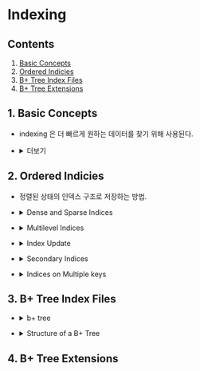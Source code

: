 # Indexing

## Contents

1. [Basic Concepts][link1]
2. [Ordered Indicies][link2]
3. [B+ Tree Index Files][link3]
4. [B+ Tree Extensions][link4]
   
## 1. Basic Concepts

* indexing 은 더 빠르게 원하는 데이터를 찾기 위해 사용된다.

* <details><summary>더보기</summary>

  - 도서관의 책 인덱싱, 책의 목차와 같은 방식이다.
  - 인덱스 없다면 겨우 약간의 데이터를 찾기 위해서 전 데이터를 싹 훑어야 한다.
  - 인덱싱을 막 하면은 안되 부러. 여러가지 테크닉이 있는디 그 중에 맞는거 잘 써야혀
  - 크게 indexing 하는 방법은 2가지 있다.
    1. ordered indices: 정렬된 순서
    2. hash indices: hash function 에 의해서 분포
  - indexing technique 을 평가하는 5가지 요소
    1. Access types: ?? 어떤 value 로 찾는지인가
    2. Access time: 특정 데이터를 찾는데 걸리는 시간
    3. Insertion time: 새 데이터 넣는데 걸리는 시간 (제 자리 찾아서 넣고 index 구조 변경하는데 까지)
    4. Deletion time: 특정 데이터 지우고 구조 바꾸는 데까지
    5. Space overhead: ?? index 들이 얼마나 차지하는지인가
  - searh key: 검색할 attribute 들. 그러니까 과목 인덱싱 해 놨으면 과목이 search key 인거지
</details>

## 2. Ordered Indicies

* 정렬된 상태의 인덱스 구조로 저장하는 방법.
  
* <details><summary>Dense and Sparse Indices</summary>

  - Dense index
  
  - Sparse index
</details>

* <details><summary>Multilevel Indices</summary>

</details>

* <details><summary>Index Update</summary>

</details>

* <details><summary>Secondary Indices</summary>

</details>

* <details><summary>Indices on Multiple keys</summary>

</details>

## 3. B+ Tree Index Files

* <details><summary>b+ tree</summary>
  
  - index sequential file 은 파일이 커지면 커질 수록 degrade 된다.
  - 파일을 재구성 하면 되지만 빈번한 재구성은 좋지 못해
  - b+ tree 구조는 인덱스 구조로 널리 쓰인다.
  - root -> leaf 까지 모든 path 길이가 같다.
  - insertion 과 deletion 에 performance overhead 둔다
  - overhead 는 잦은 파일 수정 있을 때 좋다. (파일 재구성 비용 피할 수 있어서)
  - 노드들 반은 비어있다. -> 낭비되는 공간 있다.
  - 하지만 performance 때문에 참자
</details>

* <details><summary>Structure of a B+ Tree</summary>

  - B+ tree index 는 multilevel index 이지만 index-sequential file 은 아니다.
  - 일단 search key 중복 없다고 가정
  - 일반적인 Node 구조: P1 | K1 | P2 | K2 ... | K(n-1) | P(n)
  - leaf 구조: value 개수가 [(n - 1)/2] ~ (n - 1) 개 가질 수 있다. 최소 [(n - 1)/2] 개
  - B+ Tree 가 dense index 로 사용되면 leaf node 에 모든 search key 가 다 있을 것이다.
  - P(n) leaf node 의 n 번째 Pointer: 다음 leaf node 를 가리킨다. => sequential processing 효율적으로 하게
  - internal node 는 multilevel index 를 형성한다.
  - internal node 는 leaf node 와 같은데 다른 점은 leaf node 는 data 를 가리키는데 none leaf node 는 node 를 가리킨다.
  - internal node 는 [n / 2] ~ n 개의 pointer 를 갖고 있다. leaf node 는 p(n) 때문에 다른가 보다.
  - 
</details>

## 4. B+ Tree Extensions

[link1]: #user-content-1-basic-concepts
[link2]: #user-content-2-ordered-indicies
[link3]: #user-content-3-b-tree-index-files
[link4]: #user-content-4-b-tree-extensions

